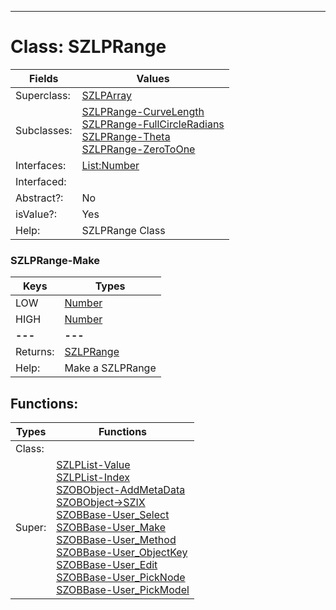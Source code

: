 ---------

# Class:	SZLPRange

| Fields | Values |
| --------- | --------- |
| Superclass: | [SZLPArray](SZLPArray.html) |
| Subclasses: | [SZLPRange-CurveLength](SZLPRange-CurveLength.html) <br> [SZLPRange-FullCircleRadians](SZLPRange-FullCircleRadians.html) <br> [SZLPRange-Theta](SZLPRange-Theta.html) <br> [SZLPRange-ZeroToOne](SZLPRange-ZeroToOne.html) |
| Interfaces: | [List:Number](List:Number.html) |
| Interfaced: |  |
| Abstract?: | No |
| isValue?: | Yes |
| Help: | SZLPRange Class |

### SZLPRange-Make

| Keys | Types |
| --------- | --------- |
| LOW | [Number](Number.html) |
| HIGH | [Number](Number.html) |
| **---** | **---** |
| Returns: | [SZLPRange](SZLPRange.html) |
| Help: | Make a SZLPRange |


## Functions:

| Types | Functions |
| --------- | --------- |
| Class: |  |
| Super: | [SZLPList-Value](SZLPList.html) <br> [SZLPList-Index](SZLPList.html) <br> [SZOBObject-AddMetaData](SZOBObject.html) <br> [SZOBObject->SZIX](SZOBObject.html) <br> [SZOBBase-User_Select](SZOBBase.html) <br> [SZOBBase-User_Make](SZOBBase.html) <br> [SZOBBase-User_Method](SZOBBase.html) <br> [SZOBBase-User_ObjectKey](SZOBBase.html) <br> [SZOBBase-User_Edit](SZOBBase.html) <br> [SZOBBase-User_PickNode](SZOBBase.html) <br> [SZOBBase-User_PickModel](SZOBBase.html) |


